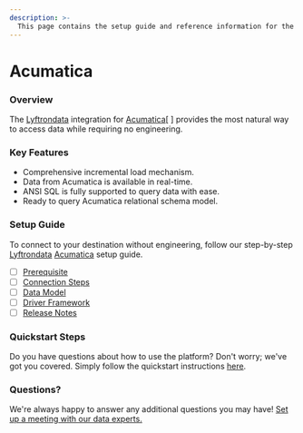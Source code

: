 ```yaml
---
description: >-
  This page contains the setup guide and reference information for the Acumatica source connector.
---
```


# Acumatica

### Overview

The [Lyftrondata](https://www.lyftrondata.com/) integration for [Acumatica](https://www.lyftrondata.com/integration/finance-analytics/acumatica//)[ ] provides the most natural way to access data while requiring no engineering.

### Key Features

* Comprehensive incremental load mechanism.
* Data from Acumatica is available in real-time.&#x20;
* ANSI SQL is fully supported to query data with ease.
* Ready to query Acumatica relational schema model.

### Setup Guide

To connect to your destination without engineering, follow our step-by-step [Lyftrondata](https://www.lyftrondata.com/)  [Acumatica](https://www.lyftrondata.com/integration/finance-analytics/acumatica/) setup guide.

* [ ] [Prerequisite](../../finance-analytics/acumatica/prerequisite.md)
* [ ] [Connection Steps](../../finance-analytics/acumatica/connection-steps.md)
* [ ] [Data Model](../../finance-analytics/acumatica/data-model/)
* [ ] [Driver Framework](../../finance-analytics/acumatica/driver-framework/)
* [ ] [Release Notes](../../finance-analytics/acumatica/release-notes.md)

### Quickstart Steps

Do you have questions about how to use the platform? Don't worry; we've got you covered. Simply follow the quickstart instructions [here](../../../finance-analytics/acumatica/quickstart-steps.md).

### Questions? <a href="#questions" id="questions"></a>

We're always happy to answer any additional questions you may have! [Set up a meeting with our data experts.](https://www.lyftrondata.com/book-a-meeting/)

